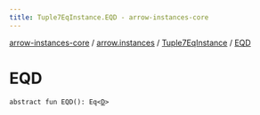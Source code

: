 ```yaml
---
title: Tuple7EqInstance.EQD - arrow-instances-core
---
```


[arrow-instances-core](../../index.html) / [arrow.instances](../index.html) / [Tuple7EqInstance](index.html) / [EQD](./-e-q-d.html)

# EQD

`abstract fun EQD(): Eq<`[`D`](index.html#D)`>`
